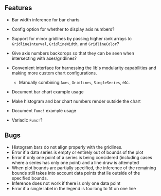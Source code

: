 ## Features
- Bar width inference for bar charts
- Config option for whether to display axis numbers?
- Support for minor gridlines by passing higher rank arrays to `GridlineInterval`, `GridlineWidth`, and `GridlineColor`?
- Give axis numbers backdrops so that they can be seen when intersecting with axes/gridlines?
- Convenient interface for harnessing the lib's modularity capabilities and making more custom chart configurations.
  - Manually combining `Axes`, `Gridlines`, `SingleSeries`, etc.

- Document bar chart example usage
- Make histogram and bar chart numbers render outside the chart
- Document `Func!` example usage
- Variadic `Func!`?

## Bugs
- Histogram bars do not align properly with the gridlines.
- Error if a data series is empty or entirely out of bounds of the plot
- Error if only one point of a series is being considered (including cases where a series has only one point) and a line draw is attempted
- When plot bounds are partially specified, the inference of the remaining bounds still takes into account data points that lie outside of the specified bounds.
- Inference does not work if there is only one data point
- Error if a single label in the legend is too long to fit on one line
